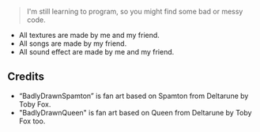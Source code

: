 > I'm still learning to program, so you might find some bad or messy code.

- All textures are made by me and my friend.
- All songs are made by my friend.
- All sound effect are made by me and my friend.


## Credits

- “BadlyDrawnSpamton” is fan art based on Spamton from Deltarune by Toby Fox.
- "BadlyDrawnQueen" is fan art based on Queen from Deltarune by Toby Fox too.
